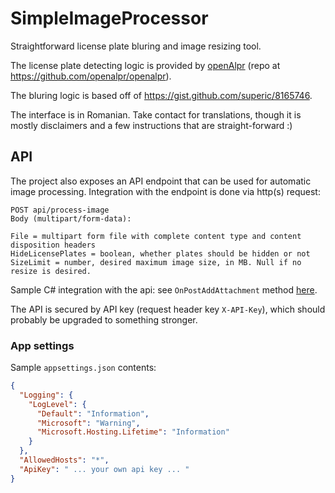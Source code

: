 # SimpleImageProcessor
Straightforward license plate bluring and image resizing tool.

The license plate detecting logic is provided by [openAlpr](https://www.openalpr.com/) (repo at https://github.com/openalpr/openalpr).

The bluring logic is based off of https://gist.github.com/superic/8165746.

The interface is in Romanian. Take contact for translations, though it is mostly disclaimers and a few instructions that are straight-forward :)

## API
The project also exposes an API endpoint that can be used for automatic image processing. Integration with the endpoint is done via http(s) request:
```
POST api/process-image
Body (multipart/form-data):

File = multipart form file with complete content type and content disposition headers
HideLicensePlates = boolean, whether plates should be hidden or not
SizeLimit = number, desired maximum image size, in MB. Null if no resize is desired.
```

Sample C# integration with the api: see `OnPostAddAttachment` method [here](https://github.com/costinbanu/PhpbbInDotnet/blob/metrouusor/PhpbbInDotnet.Forum/Pages/PostingHandlers.cs).

The API is secured by API key (request header key `X-API-Key`), which should probably be upgraded to something stronger.


### App settings
Sample `appsettings.json` contents:
```json
{
  "Logging": {
    "LogLevel": {
      "Default": "Information",
      "Microsoft": "Warning",
      "Microsoft.Hosting.Lifetime": "Information"
    }
  },
  "AllowedHosts": "*",
  "ApiKey": " ... your own api key ... "
}
```